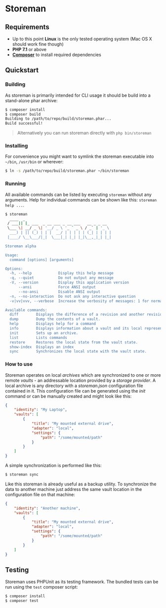 
# Storeman

## Requirements

- Up to this point __Linux__ is the only tested operating system (Mac OS X should work fine though)
- __PHP 7.1__ or above
- [__Composer__](https://getcomposer.org/) to install required dependencies

## Quickstart

### Building

As storeman is primarily intended for CLI usage it should be build into a stand-alone phar archive:   
    
```bash
$ composer install
$ composer build
Building to /path/to/repo/build/storeman.phar...
Build successful!
```

> Alternatively you can run storeman directly with `php bin/storeman`

### Installing

For convenience you might want to symlink the storeman executable into `~/bin`, `/usr/bin` or wherever:

```bash
$ ln -s /path/to/repo/build/storeman.phar ~/bin/storeman
```

### Running

All available commands can be listed by executing `storeman` without any arguments. Help for individual commands can be shown like this: `storeman help ...`.

```bash
$ storeman
  ____  _                                       
 / ___|| |_ ___  _ __ ___ _ __ ___   __ _ _ __  
 \___ \| __/ _ \| '__/ _ \ '_ ` _ \ / _` | '_ \ 
  ___) | || (_) | | |  __/ | | | | | (_| | | | |
 |____/ \__\___/|_|  \___|_| |_| |_|\__,_|_| |_|

Storeman alpha

Usage:
  command [options] [arguments]

Options:
  -h, --help            Display this help message
  -q, --quiet           Do not output any message
  -V, --version         Display this application version
      --ansi            Force ANSI output
      --no-ansi         Disable ANSI output
  -n, --no-interaction  Do not ask any interactive question
  -v|vv|vvv, --verbose  Increase the verbosity of messages: 1 for normal output, 2 for more verbose output and 3 for debug

Available commands:
  diff        Displays the difference of a revision and another revision or the current local state.
  dump        Dump the contents of a vault.
  help        Displays help for a command
  info        Displays information about a vault and its local representation.
  init        Sets up an archive.
  list        Lists commands
  restore     Restores the local state from the vault state.
  show-index  Displays an index
  sync        Synchronizes the local state with the vault state.
```

### How to use

Storeman operates on local _archives_ which are synchronized to one or more remote _vaults_ - an addressable location provided by a _storage provider_. A local archive is any directory with a _storeman.json_ configuration file contained in it. This configuration file can be generated using the _init_ command or can be manually created and might look like this:

```json
{
    "identity": "My Laptop",
    "vaults": [
        {
            "title": "My mounted external drive",
            "adapter": "local",
            "settings": {
                "path": "/some/mounted/path"
            }
        }
    ]
}
```

A simple synchronization is performed like this:

```bash
$ storeman sync
```

Like this storeman is already useful as a backup utility. To synchronize the data to another machine just address the same vault location in the configuration file on that machine:

```json
{
    "identity": "Another machine",
    "vaults": [
        {
            "title": "My mounted external drive",
            "adapter": "local",
            "settings": {
                "path": "/some/mounted/path"
            }
        }
    ]
}
```

## Testing

Storeman uses PHPUnit as its testing framework. The bundled tests can be run using the `test` composer script:

```bash
$ composer install
$ composer test
```
